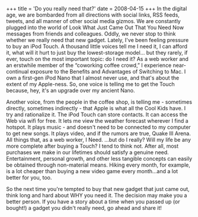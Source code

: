 +++
title = 'Do you really need that?'
date = 2008-04-15
+++
In the digital age, we are bombarded from all directions with social links, RSS feeds, tweets, and all manner of other social media gizmos. We are constantly plugged into the world of Look What Just Came Out That You Need Now messages from friends and colleagues. Oddly, we never stop to think whether we really need that new gadget. Lately, I've been feeling pressure to buy an iPod Touch. A thousand little voices tell me I need it, I can afford it, what will it hurt to just buy the lowest-storage model… but they rarely, if ever, touch on the most important topic: do I need it? As a web worker and an erstwhile member of the “coworking coffee crowd,” I experience near-continual exposure to the Benefits and Advantages of Switching to Mac. I own a first-gen iPod Nano that I almost never use, and that's about the extent of my Apple-ness. So, one voice is telling me to get the Touch because, hey, it's an upgrade over my ancient Nano. 

Another voice, from the people in the coffee shop, is telling me - sometimes directly, sometimes indirectly - that Apple is what all the Cool Kids have. I try and rationalize it. The iPod Touch can store contacts. It can access the Web via wifi for free. It lets me view the weather forecast wherever I find a hotspot. It plays music - and doesn't need to be connected to my computer to get new songs. It plays video, and if the rumors are true, Quake III Arena. All things that, as a web worker, I Need. …but do I really? Will my life be any more complete after buying a Touch? I tend to think not. After all, most purchases we make in our lifetimes should satisfy a genuine need. Entertainment, personal growth, and other less tangible concepts can easily be obtained through non-material means. Hiking every month, for example, is a lot cheaper than buying a new video game every month…and a lot better for you, too. 

So the next time you're tempted to buy that new gadget that just came out, think long and hard about WHY you need it. The decision may make you a better person. If you have a story about a time when you passed up (or bought!) a gadget you didn't really need, go ahead and share it!
